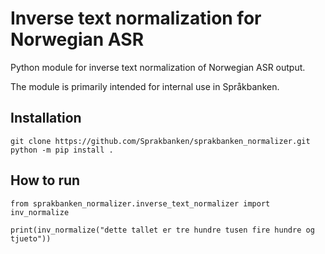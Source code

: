 # Inverse text normalization for Norwegian ASR

Python module for inverse text normalization of Norwegian ASR output.

The module is primarily intended for internal use in Språkbanken.

## Installation
`git clone https://github.com/Sprakbanken/sprakbanken_normalizer.git`
`python -m pip install .`

## How to run
```
from sprakbanken_normalizer.inverse_text_normalizer import inv_normalize

print(inv_normalize("dette tallet er tre hundre tusen fire hundre og tjueto"))
```
